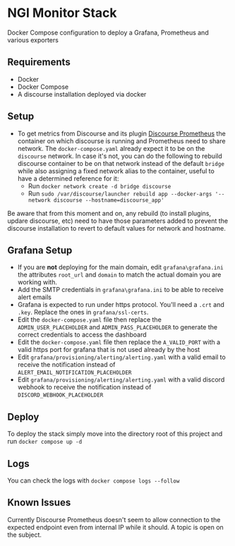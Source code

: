# NGI Monitor Stack

Docker Compose configuration to deploy a Grafana, Prometheus and various exporters

## Requirements

- Docker
- Docker Compose
- A discourse installation deployed via docker

## Setup

- To get metrics from Discourse and its plugin [Discourse Prometheus](https://github.com/discourse/discourse-prometheus) the container on which discourse is running and Prometheus need to share network. The `docker-compose.yaml` already expect it to be on the `discourse` network. In case it's not, you can do the following to rebuild discourse container to be on that network instead of the default `bridge` while also assigning a fixed network alias to the container, useful to have a determined reference for it:
  - Run `docker network create -d bridge discourse`
  - Run `sudo /var/discourse/launcher rebuild app --docker-args '--network discourse --hostname=discourse_app'`

Be aware that from this moment and on, any rebuild (to install plugins, updare discourse, etc) need to have those parameters added to prevent the discourse installation to revert to default values for network and hostname.

## Grafana Setup

- If you are **not** deploying for the main domain, edit `grafana\grafana.ini` the attributes `root_url` and `domain` to match the actual domain you are working with.
- Add the SMTP credentials in `grafana\grafana.ini` to be able to receive alert emails
- Grafana is expected to run under https protocol. You'll need a `.crt` and `.key`. Replace the ones in `grafana/ssl-certs`.
- Edit the `docker-compose.yaml` file then replace the `ADMIN_USER_PLACEHOLDER` and `ADMIN_PASS_PLACEHOLDER` to generate the correct credentials to access the dashboard
- Edit the `docker-compose.yaml` file then replace the `A_VALID_PORT` with a valid https port for grafana that is not used already by the host
- Edit `grafana/provisioning/alerting/alerting.yaml` with a valid email to receive the notification instead of `ALERT_EMAIL_NOTIFICATION_PLACEHOLDER`
- Edit `grafana/provisioning/alerting/alerting.yaml` with a valid discord webhook to receive the notification instead of `DISCORD_WEBHOOK_PLACEHOLDER`


## Deploy

To deploy the stack simply move into the directory root of this project and run `docker compose up -d`

## Logs

You can check the logs with `docker compose logs --follow`

## Known Issues

Currently Discourse Prometheus doesn't seem to allow connection to the expected endpoint even from internal IP while it should. A topic is open on the subject.
